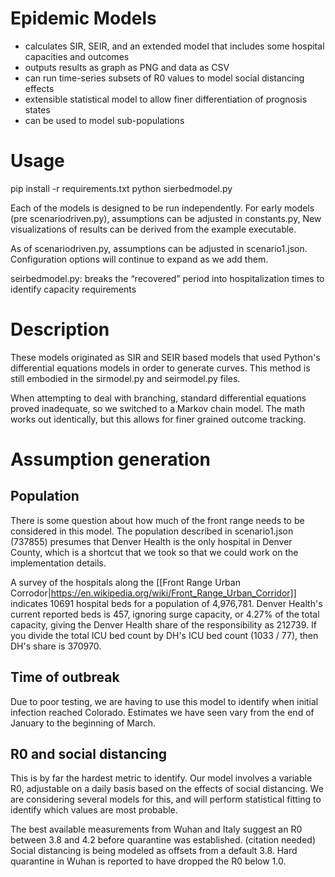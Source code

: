 # Epidemic Models

- calculates SIR, SEIR, and an extended model that includes some hospital capacities and outcomes
- outputs results as graph as PNG and data as CSV
- can run time-series subsets of R0 values to model social distancing effects
- extensible statistical model to allow finer differentiation of prognosis states
- can be used to model sub-populations

# Usage

  pip install -r requirements.txt
  python sierbedmodel.py
  
Each of the models is designed to be run independently. For early models (pre scenariodriven.py), assumptions can be adjusted in constants.py,  New visualizations of results can be derived from the example executable.

As of scenariodriven.py, assumptions can be adjusted in scenario1.json. Configuration options will continue to expand as we add them.

seirbedmodel.py: breaks the “recovered” period into hospitalization times to identify capacity requirements

# Description

These models originated as SIR and SEIR based models that used Python's differential equations models in order to generate curves. This method is still embodied in the sirmodel.py and seirmodel.py files.

When attempting to deal with branching, standard differential equations proved inadequate, so we switched to a Markov chain model. The math works out identically, but this allows for finer grained outcome tracking. 

# Assumption generation

## Population

There is some question about how much of the front range needs to be considered in this model. The population described in scenario1.json (737855) presumes that Denver Health is the only hospital in Denver County, which is a shortcut that we took so that we could work on the implementation details.

A survey of the hospitals along the [[Front Range Urban Corrodor|https://en.wikipedia.org/wiki/Front_Range_Urban_Corridor]] indicates 10691 hospital beds for a population of 4,976,781. Denver Health's current reported beds is 457, ignoring surge capacity, or 4.27% of the total capacity, giving the Denver Health share of the responsibility as 212739. If you divide the total ICU bed count by DH's ICU bed count (1033 / 77), then DH's share is 370970.

## Time of outbreak

Due to poor testing, we are having to use this model to identify when initial infection reached Colorado. Estimates we have seen vary from the end of January to the beginning of March.

## R0 and social distancing

This is by far the hardest metric to identify. Our model involves a variable R0, adjustable on a daily basis based on the effects of social distancing. We are considering several models for this, and will perform statistical fitting to identify which values are most probable.

The best available measurements from Wuhan and Italy suggest an R0 between 3.8 and 4.2 before quarantine was established. (citation needed) Social distancing is being modeled as offsets from a default 3.8. Hard quarantine in Wuhan is reported to have dropped the R0 below 1.0.





